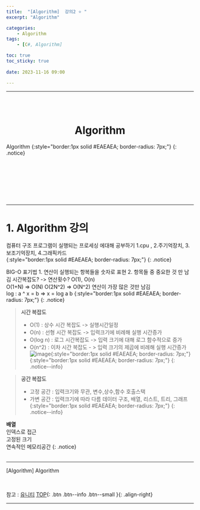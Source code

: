 ```yaml
---
title:  "[Algorithm]  강의2 ⭐ "
excerpt: "Algorithm"

categories:
    - Algorithm
tags:
    - [C#, Algorithm]

toc: true
toc_sticky: true
 
date: 2023-11-16 09:00

---
```

- - -


<BR><BR>

<center><H1> Algorithm   </H1></center>
Algorithm  
{:style="border:1px solid #EAEAEA; border-radius: 7px;"}
{: .notice}

<br><br><br><br><br><br>
- - - 

# 1. Algorithm 강의

컴퓨터 구조
프로그램이 실행되는 프로세싱 에대해 공부하기
1.cpu , 2.주기억장치, 3.보조기억장치, 4.그래픽카드  
{:style="border:1px solid #EAEAEA; border-radius: 7px;"}
{: .notice}

BIG-O 표기법
1.&nbsp;연산이 실행되는 항복들을 숫자로 표현
2.&nbsp;항목들 중 중요한 것 만 남김
시간복잡도? -> 연산횟수? O(1), O(n)  
O(1+N) => O(N) 
O(2N^2) => O(N^2)  연산이 가장 많은 것만 남김   
log : a ^ x = b => x = log a b
{:style="border:1px solid #EAEAEA; border-radius: 7px;"}
{: .notice}

> **시간 복잡도**  
> - O(1) : 상수 시간 복잡도 -> 실행시간일정
> - O(n) : 선형 시간 복잡도 -> 입력크기에 비례해 실행 시간증가
> - O(log n) : 로그 시간복잡도 -> 입력 크기에 대해 로그 함수적으로 증가
> - O(n^2) : 이차 시간 복잡도 - > 입력 크기의 제곱에 비례해 실행 시간증가
![image](https://github.com/levell1/levell1.github.io/assets/96651722/82b82ff8-7616-4743-80e7-478ab7b49cd8){:style="border:1px solid #EAEAEA; border-radius: 7px;"}  
{:style="border:1px solid #EAEAEA; border-radius: 7px;"}
{: .notice--info}

> **공간 복잡도**  
> - 고정 공간 : 입력크기와 무관, 변수,상수,함수 호출스택
> - 가변 공간 : 입력크기에 따라 다름 데이터 구조, 배열, 리스트, 트리, 그래프 
{:style="border:1px solid #EAEAEA; border-radius: 7px;"}
{: .notice--info}


**배열**  
인덱스로 접근  
고정된 크기  
연속적인 메모리공간
{: .notice}
<br><br>
- - - 

[Algorithm] Algorithm

<br>

참고 : [유니티](https://docs.unity3d.com/kr/)
[TOP](#){: .btn .btn--info .btn--small }{: .align-right}
<br>
- - -
